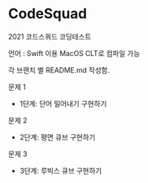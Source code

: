 # CodeSquad
2021 코드스쿼드 코딩테스트

언어 : Swift 이용 MacOS CLT로 컴파일 가능

각 브랜치 별 README.md 작성함.


문제 1
 - 1단계: 단어 밀어내기 구현하기

문제 2
 - 2단계: 평면 큐브 구현하기

문제 3
 - 3단계: 루빅스 큐브 구현하기
